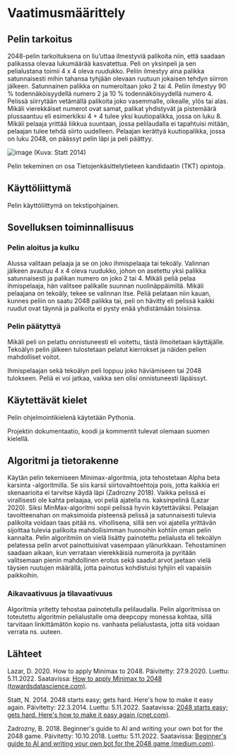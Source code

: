 # Vaatimusmäärittely

## Pelin tarkoitus

2048-pelin tarkoituksena on liu’uttaa ilmestyviä palikoita niin, että saadaan palikassa olevaa lukumäärää kasvatettua. Peli on yksinpeli ja sen pelialustana toimii 4 x 4 oleva ruudukko. Peliin ilmestyy aina palikka satunnaisesti mihin tahansa tyhjään olevaan ruutuun jokaisen tehdyn siirron jälkeen. Satunnainen palikka on numeroltaan joko 2 tai 4. Peliin ilmestyy 90 % todennäköisyydellä numero 2 ja 10 % todennäköisyydellä numero 4. Pelissä siirrytään vetämällä palikoita joko vasemmalle, oikealle, ylös tai alas. Mikäli vierekkäiset numerot ovat samat, palikat yhdistyvät ja pistemäärä plussaantuu eli esimerkiksi 4 + 4 tulee yksi kuutiopalikka, jossa on luku 8. Mikäli pelaaja yrittää liikkua suuntaan, jossa pelilaudalla ei tapahtuisi mitään, pelaajan tulee tehdä siirto uudelleen. Pelaajan kerättyä kuutiopalikka, jossa on luku 2048, on päässyt pelin läpi ja peli päättyy.

![image](https://user-images.githubusercontent.com/93583969/200129692-23c3b1ca-a204-416b-8e20-13d792ecab16.png)
(Kuva: Statt 2014)

Pelin tekeminen on osa Tietojenkäsittelytieteen kandidaatin (TKT) opintoja.

## Käyttöliittymä

Pelin käyttöliittymä on tekstipohjainen.


## Sovelluksen toiminnallisuus

### Pelin aloitus ja kulku

Alussa valitaan pelaaja ja se on joko ihmispelaaja tai tekoäly. Valinnan jälkeen avautuu 4 x 4 oleva ruudukko, johon on asetettu yksi palikka satunnaisesti ja palikan numero on joko 2 tai 4. Mikäli peliä pelaa ihmispelaaja, hän valitsee palikalle suunnan nuolinäppäimillä. Mikäli pelaajana on tekoäly, tekee se valinnan itse. Peliä pelataan niin kauan, kunnes peliin on saatu 2048 palikka tai, peli on hävitty eli pelissä kaikki ruudut ovat täynnä ja palikoita ei pysty enää yhdistämään toisiinsa.

### Pelin päätyttyä

Mikäli peli on pelattu onnistuneesti eli voitettu, tästä ilmoitetaan käyttäjälle.
Tekoälyn pelin jälkeen tulostetaan pelatut kierrokset ja näiden pelien mahdolliset voitot.

Ihmispelaajan sekä tekoälyn peli loppuu joko häviämiseen tai 2048 tulokseen. Peliä ei voi jatkaa, vaikka sen olisi onnistuneesti läpäissyt.


## Käytettävät kielet

Pelin ohjelmointikielenä käytetään Pythonia.

Projektin dokumentaatio, koodi ja kommentit tulevat olemaan suomen kielellä.

## Algoritmi ja tietorakenne

Käytän pelin tekemiseen Minimax-algoritmia, jota tehostetaan Alpha beta karsinta -algoritmilla. Se siis karsii siirtovaihtoehtoja pois, jotta kaikkia eri skenaarioita ei tarvitse käydä läpi (Zadrozny 2018). Vaikka pelissä ei virallisesti ole kahta pelaajaa, voi peliä ajatella ns. kaksinpelinä (Lazar 2020). Siksi MinMax-algoritmi sopii pelissä hyvin käytettäväksi. Pelaajan tavoitteenahan on maksimoida pisteensä pelissä ja satunnaisesti tulevia palikoita voidaan taas pitää ns. vihollisena, sillä sen voi ajatella yrittävän sijoittaa tulevia palikoita mahdollisimman huonoihin kohtiin oman pelin kannalta. Pelin algoritmiin on vielä lisätty painotettu pelialusta eli tekoälyn pelatessa pelin arvot painottuisivat vasempaan ylänurkkaan. Tehostaminen saadaan aikaan, kun verrataan vierekkäisiä numeroita ja pyritään valitsemaan pienin mahdollinen erotus sekä saadut arvot jaetaan vielä täysien ruutujen määrällä, jotta painotus kohdistuisi tyhjiin eli vapaisiin paikkoihin.

### Aikavaativuus ja tilavaativuus

Algoritmia yritetty tehostaa painotetulla pelilaudalla. Pelin algoritmissa on toteutettu algoritmin pelialustalle oma deepcopy monessa kohtaa, sillä tarvitaan linkittämätön kopio ns. vanhasta pelialustasta, jotta sitä voidaan verrata ns. uuteen.

## Lähteet

Lazar, D. 2020. How to apply Minimax to 2048. Päivitetty: 27.9.2020. Luettu: 5.11.2022. Saatavissa: [How to apply Minimax to 2048 (towardsdatascience.com)](https://towardsdatascience.com/playing-2048-with-minimax-algorithm-1-d214b136bffb).

Statt, N. 2014. 2048 starts easy; gets hard. Here's how to make it easy again. Päivitetty: 22.3.2014. Luettu: 5.11.2022. Saatavissa: [2048 starts easy; gets hard. Here's how to make it easy again (cnet.com)](https://www.cnet.com/tech/gaming/2048-starts-easy-gets-hard-heres-how-to-make-it-easy-again/).

Zadrozny, B. 2018. Beginner's guide to AI and writing your own bot for the 2048 game. Päivitetty: 10.10.2018. Luettu: 5.11.2022. Saatavissa: [Beginner's guide to AI and writing your own bot for the 2048 game (medium.com)](https://medium.com/@bartoszzadrony/beginners-guide-to-ai-and-writing-your-own-bot-for-the-2048-game-4b8083faaf53).
